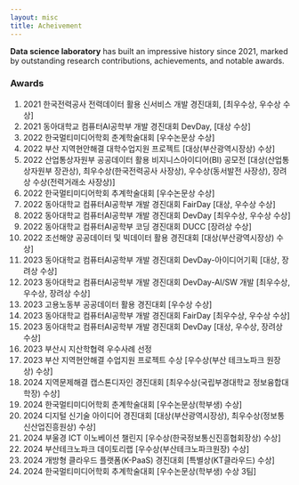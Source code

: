 ```yaml
---
layout: misc
title: Acheivement
---
```


**Data science laboratory** has built an impressive history since 2021, marked by outstanding research contributions, achievements, and notable awards.

### Awards

1. 2021 한국전력공사 전력데이터 활용 신서비스 개발 경진대회, [최우수상, 우수상 수상]
2. 2021 동아대학교 컴퓨터AI공학부 개발 경진대회 DevDay, [대상 수상]
3. 2022 한국멀티미디어학회 춘계학술대회 [우수논문상 수상]
4. 2022 부산 지역현안해결 대학수업지원 프로젝트 [대상(부산광역시장상) 수상]
5. 2022 산업통상자원부 공공데이터 활용 비지니스아이디어(BI) 공모전 [대상(산업통상자원부 장관상), 최우수상(한국전력공사 사장상), 우수상(동서발전 사장상), 장려상 수상(전력거래소 사장상)]
6. 2022 한국멀티미디어학회 추계학술대회 [우수논문상 수상]
7. 2022 동아대학교 컴퓨터AI공학부 개발 경진대회 FairDay [대상, 우수상 수상]
8. 2022 동아대학교 컴퓨터AI공학부 개발 경진대회 DevDay [최우수상, 우수상 수상]
9. 2022 동아대학교 컴퓨터AI공학부 코딩 경진대회 DUCC [장려상 수상]
10. 2022 조선해양 공공데이터 및 빅데이터 활용 경진대회 [대상(부산광역시장상) 수상]
11. 2023 동아대학교 컴퓨터AI공학부 개발 경진대회 DevDay-아이디어기획 [대상, 장려상 수상]
12. 2023 동아대학교 컴퓨터AI공학부 개발 경진대회 DevDay-AI/SW 개발 [최우수상, 우수상, 장려상 수상]
13. 2023 고용노동부 공공데이터 활용 경진대회 [우수상 수상]
14. 2023 동아대학교 컴퓨터AI공학부 개발 경진대회 FairDay [최우수상, 우수상 수상]
15. 2023 동아대학교 컴퓨터AI공학부 개발 경진대회 DevDay [대상, 우수상, 장려상 수상]
16. 2023 부산시 지산학협력 우수사례 선정
17. 2023 부산 지역현안해결 수업지원 프로젝트 수상 [우수상(부산 테크노파크 원장상) 수상]
18. 2024 지역문제해결 캡스톤디자인 경진대회 [최우수상(국립부경대학교 정보융합대학장) 수상]
19. 2024 한국멀티미디어학회 춘계학술대회 [우수논문상(학부생) 수상]
20. 2024 디지털 신기술 아이디어 경진대회 [대상(부산광역시장상), 최우수상(정보통신산업진흥원상) 수상]
21. 2024 부울경 ICT 이노베이션 챌린지 [우수상(한국정보통신진흥협회장상) 수상]
22. 2024 부산테크노파크 데이토리랩 [우수상(부산테크노파크원장) 수상]
23. 2024 개방형 클라우드 플랫폼(K-PaaS) 경진대회 [특별상(KT클라우드) 수상]
24. 2024 한국멀티미디어학회 추계학술대회 [우수논문상(학부생) 수상 3팀]